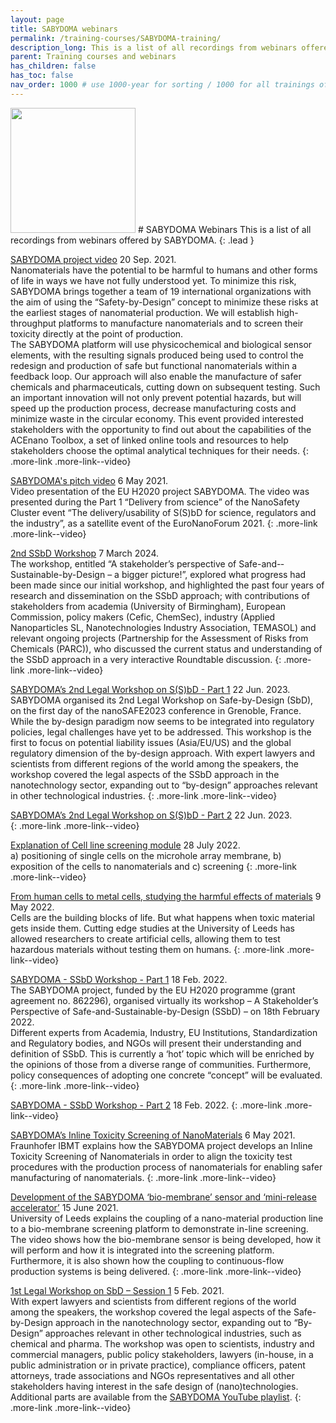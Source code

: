 ```yaml
---
layout: page
title: SABYDOMA webinars
permalink: /training-courses/SABYDOMA-training/
description_long: This is a list of all recordings from webinars offered by SABYDOMA
parent: Training courses and webinars
has_children: false
has_toc: false
nav_order: 1000 # use 1000-year for sorting / 1000 for all trainings offered by a project
---
```


<img src="{{ site.baseurl }}/images/logos/Sabydoma.png" width="200" class="image--right" />
# SABYDOMA Webinars
This is a list of all recordings from webinars offered by SABYDOMA. 
{: .lead }

[SABYDOMA project video](https://www.youtube.com/watch?v=utNWix23VyA)
20 Sep. 2021.<br>
Nanomaterials have the potential to be harmful to humans and other forms of life in ways we have not fully understood yet. To minimize this risk, SABYDOMA brings together a team of 19 international organizations with the aim of using the “Safety-by-Design” concept to minimize these risks at the earliest stages of nanomaterial production. We will establish high-throughput platforms to manufacture nanomaterials and to screen their toxicity directly at the point of production.<br>
The SABYDOMA platform will use physicochemical and biological sensor elements, with the resulting signals produced being used to control the redesign and production of safe but functional nanomaterials within a feedback loop. Our approach will also enable the manufacture of safer chemicals and pharmaceuticals, cutting down on subsequent testing. Such an important innovation will not only prevent potential hazards, but will speed up the production process, decrease manufacturing costs and minimize waste in the circular economy. This event provided interested stakeholders with the opportunity to find out about the capabilities of the ACEnano Toolbox, a set of linked online tools and resources to help stakeholders choose the optimal analytical techniques for their needs.
{: .more-link .more-link--video}

[SABYDOMA's pitch video](https://www.youtube.com/watch?v=hGC_Ih0SSZw)
6 May 2021.<br>
Video presentation of the EU H2020 project SABYDOMA. The video was presented during the Part 1 “Delivery from science” of the NanoSafety Cluster event “The delivery/usability of S(S)bD for science, regulators and the industry”, as a satellite event of the EuroNanoForum 2021.
{: .more-link .more-link--video}

[2nd SSbD Workshop](https://www.youtube.com/watch?v=G5zusw26pIo)
7 March 2024.<br>
The workshop, entitled “A stakeholder’s perspective of Safe-and-­Sustainable-by-Design – a bigger picture!”, explored what progress had been made since our initial workshop, and highlighted the past four years of research and dissemination on the SSbD approach; with contributions of stakeholders from academia (University of Birmingham), European Commission, policy makers (Cefic, ChemSec), industry (Applied Nanoparticles SL, Nanotechnologies Industry Association, TEMASOL) and relevant ongoing projects (Partnership for the Assessment of Risks from Chemicals (PARC)), who discussed the current status and understanding of the SSbD approach in a very interactive Roundtable discussion.
{: .more-link .more-link--video}

[SABYDOMA’s 2nd Legal Workshop on S(S)bD - Part 1](https://www.youtube.com/watch?v=bsS_QX-kCd8)
22 Jun. 2023.<br>
SABYDOMA organised its 2nd Legal Workshop on Safe-by-Design (SbD), on the first day of the nanoSAFE2023 conference in Grenoble, France. While the by-design paradigm now seems to be integrated into regulatory policies, legal challenges have yet to be addressed. This workshop is the first to focus on potential liability issues (Asia/EU/US) and the global regulatory dimension of the by-design approach. With expert lawyers and scientists from different regions of the world among the speakers, the workshop covered the legal aspects of the SSbD approach in the nanotechnology sector, expanding out to “by-design” approaches relevant in other technological industries.
{: .more-link .more-link--video}

[SABYDOMA’s 2nd Legal Workshop on S(S)bD - Part 2](https://www.youtube.com/watch?v=y07ie1oh82w)
22 Jun. 2023.<br>
{: .more-link .more-link--video}

[Explanation of Cell line screening module](https://www.youtube.com/watch?v=Ljt8wM-qFzk)
28 July 2022.<br>
a) positioning of single cells on the microhole array membrane, b) exposition of the cells to nanomaterials and c) screening
{: .more-link .more-link--video}

[From human cells to metal cells, studying the harmful effects of materials](https://www.youtube.com/watch?v=ulxK8CkmTJ8)
9 May 2022.<br>
Cells are the building blocks of life. But what happens when toxic material gets inside them. Cutting edge studies at the University of Leeds has allowed researchers to create artificial cells, allowing them to test hazardous materials without testing them on humans.
{: .more-link .more-link--video}

[SABYDOMA - SSbD Workshop - Part 1](https://www.youtube.com/watch?v=4QRcJLRqBkU)
18 Feb. 2022.<br>
The SABYDOMA project, funded by the EU H2020 programme (grant agreement no. 862296), organised virtually its workshop – A Stakeholder’s Perspective of Safe-and-Sustainable-by-Design (SSbD) – on 18th February 2022.<br>
Different experts from Academia, Industry, EU Institutions, Standardization and Regulatory bodies, and NGOs will present their understanding and definition of SSbD. This is currently a ‘hot’ topic which will be enriched by the opinions of those from a diverse range of communities. Furthermore, policy consequences of adopting one concrete “concept” will be evaluated.
{: .more-link .more-link--video}

[SABYDOMA - SSbD Workshop - Part 2](https://www.youtube.com/watch?v=fZkQ6M8AcmU)
18 Feb. 2022.
{: .more-link .more-link--video}

[SABYDOMA’s Inline Toxicity Screening of NanoMaterials](https://www.youtube.com/watch?v=rfF4THsgS5o)
6 May 2021.<br>
Fraunhofer IBMT explains how the SABYDOMA project develops an Inline Toxicity Screening of Nanomaterials in order to align the toxicity test procedures with the production process of nanomaterials for enabling safer manufacturing of nanomaterials.
{: .more-link .more-link--video}

[Development of the SABYDOMA ‘bio-membrane’ sensor and ‘mini-release accelerator’](https://www.youtube.com/watch?v=CICme2AsBhg)
15 June 2021.<br>
University of Leeds explains the coupling of a nano-material production line to a bio-membrane screening platform to demonstrate in-line screening. The video shows how the bio-membrane sensor is being developed, how it will perform and how it is integrated into the screening platform. Furthermore, it is also shown how the coupling to continuous-flow production systems is being delivered.
{: .more-link .more-link--video}

[1st Legal Workshop on SbD – Session 1](https://www.youtube.com/watch?v=eBTcMX6f8q0&list=UULFmLAiyIqY_iAVVnMkx5uzBw&index=20)
5 Feb. 2021.<br>
With expert lawyers and scientists from different regions of the world among the speakers, the workshop covered the legal aspects of the Safe-by-Design approach in the nanotechnology sector, expanding out to “By-Design” approaches relevant in other technological industries, such as chemical and pharma. The workshop was open to scientists, industry and commercial managers, public policy stakeholders, lawyers (in-house, in a public administration or in private practice), compliance officers, patent attorneys, trade associations and NGOs representatives and all other stakeholders having interest in the safe design of (nano)technologies.
Additional parts are available from the [SABYDOMA YouTube playlist](https://www.youtube.com/watch?v=wnmpAi4QMgM&list=UULFmLAiyIqY_iAVVnMkx5uzBw&index=1).
{: .more-link .more-link--video}



